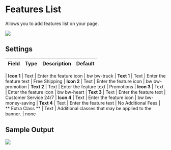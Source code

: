 # Features List
Allows you to add features list on your page.

![](http://transvelo.github.io/docs/bewear/images/vc-features-list-setting.png)

## Settings

| Field | Type | Description | Default
| -- | -- | -- | -- |

| **Icon 1** | Text |  Enter the feature icon | bw bw-truck
| **Text 1** | Text | Enter the feature text | Free Shipping
| **Icon 2** | Text |  Enter the feature icon | bw bw-promotion
| **Text 2** | Text | Enter the feature text | Promotions
| **Icon 3** | Text |  Enter the feature icon | bw bw-heart
| **Text 3** | Text | Enter the feature text | Customer Service 24/7
| **Icon 4** | Text |  Enter the feature icon | bw bw-money-saving
| **Text 4** | Text | Enter the feature text | No Additional Fees
| ** Extra Class ** | Text | Additional classes that may be applied to the banner. | none


## Sample Output

![](http://transvelo.github.io/docs/bewear/images/vc-features-list-output.png)
